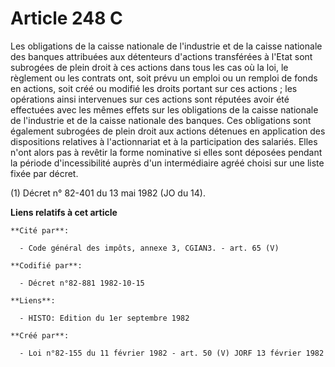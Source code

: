 # Article 248 C

Les obligations de la caisse nationale de l'industrie et de la caisse nationale des banques attribuées aux détenteurs
d'actions transférées à l'Etat sont subrogées de plein droit à ces actions dans tous les cas où la loi, le règlement ou les
contrats ont, soit prévu un emploi ou un remploi de fonds en actions, soit créé ou modifié les droits portant sur ces
actions ; les opérations ainsi intervenues sur ces actions sont réputées avoir été effectuées avec les mêmes effets sur les
obligations de la caisse nationale de l'industrie et de la caisse nationale des banques. Ces obligations sont également
subrogées de plein droit aux actions détenues en application des dispositions relatives à l'actionnariat et à la
participation des salariés. Elles n'ont alors pas à revêtir la forme nominative si elles sont déposées pendant la période
d'incessibilité auprès d'un intermédiaire agréé choisi sur une liste fixée par décret.

(1) Décret n° 82-401 du 13 mai 1982 (JO du 14).

**Liens relatifs à cet article**

	**Cité par**:

	  - Code général des impôts, annexe 3, CGIAN3. - art. 65 (V)

	**Codifié par**:

	  - Décret n°82-881 1982-10-15

	**Liens**:

	  - HISTO: Edition du 1er septembre 1982

	**Créé par**:

	  - Loi n°82-155 du 11 février 1982 - art. 50 (V) JORF 13 février 1982
